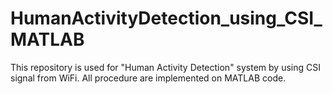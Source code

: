 # HumanActivityDetection_using_CSI_MATLAB
This repository is used for "Human Activity Detection" system by using CSI signal from WiFi. All procedure are implemented on MATLAB code.
